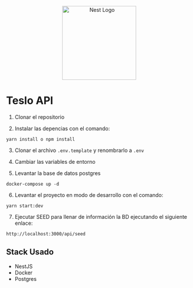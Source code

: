 <p align="center">
  <a href="http://nestjs.com/" target="blank"><img src="https://nestjs.com/img/logo-small.svg" width="200" alt="Nest Logo" /></a>
</p>

# Teslo API

1. Clonar el repositorio

2. Instalar las depencias con el comando:

```
yarn install o npm install
```

3. Clonar el archivo `.env.template` y renombrarlo a `.env`

4. Cambiar las variables de entorno

5. Levantar la base de datos postgres

```
docker-compose up -d
```

6. Levantar el proyecto en modo de desarrollo con el comando:

```
yarn start:dev
```

7. Ejecutar SEED para llenar de información la BD ejecutando el siguiente enlace:

```
http://localhost:3000/api/seed
```

## Stack Usado

- NestJS
- Docker
- Postgres
